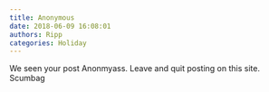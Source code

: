 ```yaml
---
title: Anonymous
date: 2018-06-09 16:08:01
authors: Ripp
categories: Holiday
---
```


 We seen your post Anonmyass. Leave and quit posting on this site. Scumbag